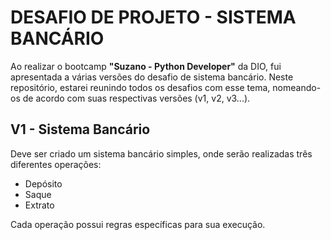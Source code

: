 # DESAFIO DE PROJETO - SISTEMA BANCÁRIO
Ao realizar o bootcamp **"Suzano - Python Developer"** da DIO, fui apresentada a várias versões do desafio de sistema bancário. Neste repositório, estarei reunindo todos os desafios com esse tema, nomeando-os de acordo com suas respectivas versões (v1, v2, v3...).

## V1 - Sistema Bancário
Deve ser criado um sistema bancário simples, onde serão realizadas três diferentes operações:
* Depósito
* Saque
* Extrato

Cada operação possui regras específicas para sua execução.
